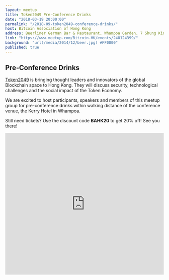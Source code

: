 ```yaml
---
layout: meetup
title: Token2049 Pre-Conference Drinks
date: "2018-03-19 20:00:00"
permalink: "/2018-09-token2049-conference-drinks/"
host: Bitcoin Association of Hong Kong
address: Beerliner German Bar & Restaurant, Whampoa Garden, 7 Shung King Street, Hung Hom Shop G10, G/F, Site 4, Palm Mansions, Hung Hom, Kowloon
link: "https://www.meetup.com/Bitcoin-HK/events/248124399/"
background: "url(/media/2014/12/beer.jpg) #FF0000"
published: true
---
```


## Pre-Conference Drinks

[Token2049](https://www.token2049.com/) is bringing thought leaders and innovators of the global Blockchain space to Hong Kong. They will discuss security, technological challenges and the social impact of the Token Economy.

We are excited to host participants, speakers and members of this meetup group for pre-conference drinks within walking distance of the conference venue, the Kerry Hotel in Whampoa.

Still need tickets? Use the discount code **BAHK20** to get 20% off! See you there!

<iframe src="https://www.google.com/maps/embed?pb=!1m18!1m12!1m3!1d3691.322996046459!2d114.18613315116701!3d22.30362104833717!2m3!1f0!2f0!3f0!3m2!1i1024!2i768!4f13.1!3m3!1m2!1s0x340400e0f929995d%3A0x889759854df7c6ad!2sBeerliner+German+Bar+%26+Restaurant%2C+Whampoa!5e0!3m2!1sen!2shk!4v1522847028068" width="100%" height="450" frameborder="0" style="border:0" allowfullscreen></iframe>
